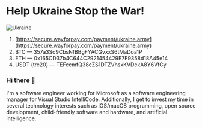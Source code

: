 # Help Ukraine Stop the War!
![Ukraine](https://upload.wikimedia.org/wikipedia/commons/thumb/4/49/Flag_of_Ukraine.svg/250px-Flag_of_Ukraine.svg.png)
1. [https://secure.wayforpay.com/payment/ukraine.army](https://secure.wayforpay.com/payment/ukraine.army)
2. BTC — 357a3So9CbsNfBBgFYACGvxxS6tMaDoa1P
3. ETH — 0x165CD37b4C644C2921454429E7F9358d18A45e14
4. USDT (trc20) — TEFccmfQ38cZS1DTZVhsxKVDckA8Y6VfCy

### Hi there 👋

I'm a software engineer working for Microsoft as a software engineering manager for Visual Studio IntelliCode. Additionally, I get to invest my time in several technology interests such as iOS/macOS programming, open source development, child-friendly software and hardware, and artificial intelligence.

<!--
**DavidObando/DavidObando** is a ✨ _special_ ✨ repository because its `README.md` (this file) appears on your GitHub profile.

Here are some ideas to get you started:

- 🔭 I’m currently working on ...
- 🌱 I’m currently learning ...
- 👯 I’m looking to collaborate on ...
- 🤔 I’m looking for help with ...
- 💬 Ask me about ...
- 📫 How to reach me: ...
- 😄 Pronouns: ...
- ⚡ Fun fact: ...
-->
